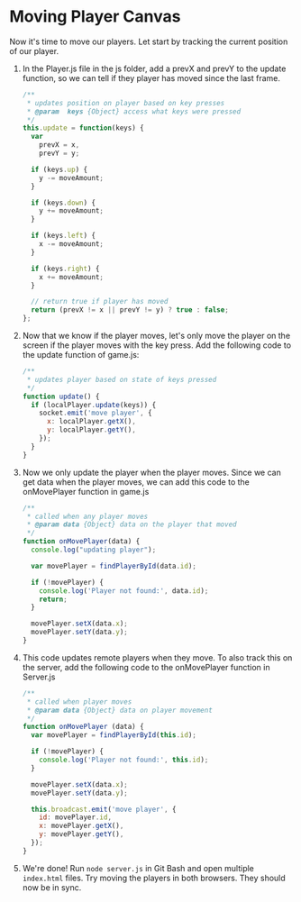 # Moving Player Canvas 

Now it's time to move our players. Let start by tracking the current position of our player.

1.  In the Player.js file in the js folder, add a prevX and prevY to the 
    update function, so we can tell if they player has moved since the last frame.

    ```javascript
    /**
     * updates position on player based on key presses
     * @param  keys {Object} access what keys were pressed
     */
    this.update = function(keys) {
      var
        prevX = x,
        prevY = y;

      if (keys.up) {
        y -= moveAmount;
      }

      if (keys.down) {
        y += moveAmount;
      }

      if (keys.left) {
        x -= moveAmount;
      }

      if (keys.right) {
        x += moveAmount;
      }

      // return true if player has moved
      return (prevX != x || prevY != y) ? true : false;
    };
    ```

2. Now that we know if the player moves, let's only move the player on the screen if the player moves with the key press. Add the following code to the update function of game.js:

    ```javascript
    /**
     * updates player based on state of keys pressed
     */
    function update() {
      if (localPlayer.update(keys)) {
        socket.emit('move player', {
          x: localPlayer.getX(),
          y: localPlayer.getY(),
        });
      }
    }
    ```

3. Now we only update the player when the player moves. Since we can get data when the player moves, we can add this code to the onMovePlayer function in game.js

    ```javascript
    /**
     * called when any player moves
     * @param data {Object} data on the player that moved
     */
    function onMovePlayer(data) {
      console.log("updating player");

      var movePlayer = findPlayerById(data.id);

      if (!movePlayer) {
        console.log('Player not found:', data.id);
        return;
      }

      movePlayer.setX(data.x);
      movePlayer.setY(data.y);
    }
    ```

4. This code updates remote players when they move. To also track this on the server, add the following code to the onMovePlayer function in Server.js

    ```javascript
    /**
     * called when player moves
     * @param data {Object} data on player movement
     */
    function onMovePlayer (data) {
      var movePlayer = findPlayerById(this.id);

      if (!movePlayer) {  
        console.log('Player not found:', this.id);
      }

      movePlayer.setX(data.x);
      movePlayer.setY(data.y);

      this.broadcast.emit('move player', {
        id: movePlayer.id,
        x: movePlayer.getX(),
        y: movePlayer.getY(),
      });
    }
    ```

5. We're done! Run `node server.js` in Git Bash and open multiple `index.html` files. Try moving the players in both browsers. They should now be in sync.